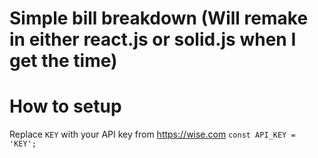 # Simple bill breakdown (Will remake in either react.js or solid.js when I get the time)

# How to setup

Replace `KEY` with your API key from https://wise.com `const API_KEY = 'KEY';`